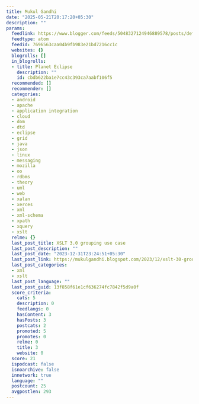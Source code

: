 ```yaml
---
title: Mukul Gandhi
date: "2025-05-21T20:17:20+05:30"
description: ""
params:
  feedlink: https://www.blogger.com/feeds/5048327124946889578/posts/default
  feedtype: atom
  feedid: 7696563caa04b9fb983e21bd7216cc1c
  websites: {}
  blogrolls: []
  in_blogrolls:
  - title: Planet Eclipse
    description: ""
    id: cbdb622ba1e7cc43c393ca7aabf106f5
  recommended: []
  recommender: []
  categories:
  - android
  - apache
  - application integration
  - cloud
  - dom
  - dtd
  - eclipse
  - grid
  - java
  - json
  - linux
  - messaging
  - mozilla
  - oo
  - rdbms
  - theory
  - uml
  - web
  - xalan
  - xerces
  - xml
  - xml-schema
  - xpath
  - xquery
  - xslt
  relme: {}
  last_post_title: XSLT 3.0 grouping use case
  last_post_description: ""
  last_post_date: "2023-12-31T23:24:51+05:30"
  last_post_link: https://mukulgandhi.blogspot.com/2023/12/xslt-30-grouping-use-case.html
  last_post_categories:
  - xml
  - xslt
  last_post_language: ""
  last_post_guid: 13f858f61e1cf636274fc7842f5d9a0f
  score_criteria:
    cats: 5
    description: 0
    feedlangs: 0
    hasContent: 3
    hasPosts: 3
    postcats: 2
    promoted: 5
    promotes: 0
    relme: 0
    title: 3
    website: 0
  score: 21
  ispodcast: false
  isnoarchive: false
  innetwork: true
  language: ""
  postcount: 25
  avgpostlen: 293
---
```

